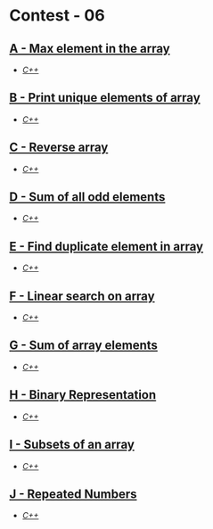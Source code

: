 # Contest - 06

## [A - Max element in the array](https://vjudge.net/problem/HackerRank-si-basic-max-element)

- _[C++](.cpp/A.cpp)_

## [B - Print unique elements of array](https://vjudge.net/problem/HackerRank-si-basic-print-unique-elements-of-array)

- _[C++](.cpp/B.cpp)_

## [C - Reverse array](https://vjudge.net/problem/HackerRank-si-basic-reverse-array)

- _[C++](.cpp/C.cpp)_

## [D - Sum of all odd elements](https://vjudge.net/problem/HackerRank-si-basic-sum-of-odd-elements)

- _[C++](.cpp/D.cpp)_

## [E - Find duplicate element in array](https://vjudge.net/problem/HackerRank-si-basic-find-duplicate-element-in-array)

- _[C++](.cpp/E.cpp)_

## [F - Linear search on array](https://vjudge.net/problem/HackerRank-si-basic-linear-search-on-array)

- _[C++](.cpp/F.cpp)_

## [G - Sum of array elements](https://vjudge.net/problem/HackerRank-si-sum-of-array-elements)

- _[C++](.cpp/G.cpp)_

## [H - Binary Representation](https://vjudge.net/problem/HackerRank-si-binary-representation)

- _[C++](.cpp/H.cpp)_

## [I - Subsets of an array](https://vjudge.net/problem/HackerRank-si-subsets-of-an-array)

- _[C++](.cpp/I.cpp)_

## [J - Repeated Numbers](https://vjudge.net/problem/HackerRank-si-repeated-numbers)

- _[C++](.cpp/J.cpp)_
